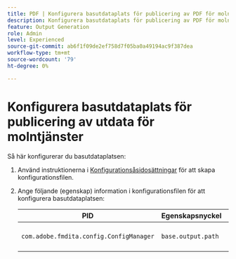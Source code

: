 ```yaml
---
title: PDF | Konfigurera basutdataplats för publicering av PDF för molntjänster
description: Konfigurera basutdataplats för publicering av PDF för molntjänster
feature: Output Generation
role: Admin
level: Experienced
source-git-commit: ab6f1f09de2ef758d7f05ba0a49194ac9f387dea
workflow-type: tm+mt
source-wordcount: '79'
ht-degree: 0%

---
```


# Konfigurera basutdataplats för publicering av utdata för molntjänster

Så här konfigurerar du basutdataplatsen:

1. Använd instruktionerna i [Konfigurationsåsidosättningar](../cs-install-guide/download-install-additional-config-override.md) för att skapa konfigurationsfilen.

1. Ange följande (egenskap) information i konfigurationsfilen för att konfigurera basutdataplatsen:

   | PID | Egenskapsnyckel | Egenskapsvärde |
   |---|---|---|
   | `com.adobe.fmdita.config.ConfigManager` | `base.output.path` | **Standardvärde:** &quot;/content/dam/fmdita-outputs&quot; |

